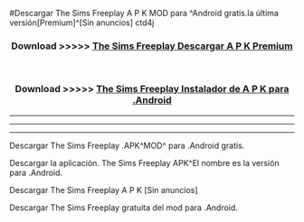 #Descargar The Sims Freeplay  A P K MOD para ^Android gratis.la última versión[Premium]^[Sin anuncios] ctd4j



<div align="center">
<h3>Download >>>>> <a href="https://es-web.web.app/?es= The Sims Freeplay ">The Sims Freeplay  Descargar A P K Premium</a></h3><br>

<h3>Download >>>>> <a href="https://es-web.web.app/?es= The Sims Freeplay ">The Sims Freeplay  Instalador de A P K para .Android</a></h3>
</div>


----------------------------------------------------------

----------------------------------------------------------

----------------------------------------------------------

Descargar The Sims Freeplay  .APK^MOD^ para .Android gratis.

Descargar la aplicación. The Sims Freeplay  APK^El nombre es la versión para .Android.

Descargar The Sims Freeplay  A P K [Sin anuncios]

Descargar The Sims Freeplay  gratuita del mod para .Android.